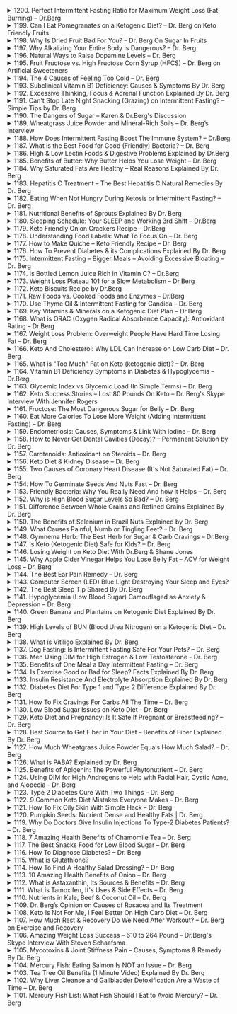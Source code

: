 <details>
<summary>1200. Perfect Intermittent Fasting Ratio for Maximum Weight Loss (Fat Burning) – Dr.Berg</summary>

[[Youtube]](https://www.youtube.com/watch?v=li9aTbsZ9io)


</details>

<details>
<summary>1199. Can I Eat Pomegranates on a Ketogenic Diet? – Dr. Berg on Keto Friendly Fruits</summary>

[[Youtube]](https://www.youtube.com/watch?v=vjMYfJaYxjw)


</details>

<details>
<summary>1198. Why Is Dried Fruit Bad For You? – Dr. Berg On Sugar In Fruits</summary>

[[Youtube]](https://www.youtube.com/watch?v=-lE1r4d7nHg)


</details>

<details>
<summary>1197. Why Alkalizing Your Entire Body Is Dangerous? – Dr. Berg</summary>

[[Youtube]](https://www.youtube.com/watch?v=EZfvlOQKL9Q)


</details>

<details>
<summary>1196. Natural Ways to Raise Dopamine Levels – Dr. Berg</summary>

[[Youtube]](https://www.youtube.com/watch?v=Q0H_EMV28Hg)


</details>

<details>
<summary>1195. Fruit Fructose vs. High Fructose Corn Syrup (HFCS) – Dr. Berg﻿ on Artificial Sweeteners</summary>

[[Youtube]](https://www.youtube.com/watch?v=B1etCiIQk60)


</details>

<details>
<summary>1194. The 4 Causes of Feeling Too Cold – Dr. Berg</summary>

[[Youtube]](https://www.youtube.com/watch?v=JZzoSGiyWUg)


</details>

<details>
<summary>1193. Subclinical Vitamin B1 Deficiency: Causes & Symptoms By Dr. Berg</summary>

[[Youtube]](https://www.youtube.com/watch?v=j3GFjEHUzFU)


</details>

<details>
<summary>1192. Excessive Thinking, Focus & Adrenal Function Explained By Dr. Berg</summary>

[[Youtube]](https://www.youtube.com/watch?v=H5qsjl1_gH8)


</details>

<details>
<summary>1191. Can't Stop Late Night Snacking (Grazing) on Intermittent Fasting? – Simple Tips by Dr. Berg</summary>

[[Youtube]](https://www.youtube.com/watch?v=PKTV4WMXzMw)


</details>

<details>
<summary>1190. The Dangers of Sugar – Karen & Dr.Berg's Discussion</summary>

[[Youtube]](https://www.youtube.com/watch?v=M7Ijg9d8p8g)


</details>

<details>
<summary>1189. Wheatgrass Juice Powder and Mineral-Rich Soils – Dr. Berg’s Interview</summary>

[[Youtube]](https://www.youtube.com/watch?v=FszhFAwpviM)


</details>

<details>
<summary>1188. How Does Intermittent Fasting Boost The Immune System? – Dr.Berg</summary>

[[Youtube]](https://www.youtube.com/watch?v=cjNuUz1CWb0)


</details>

<details>
<summary>1187. What is the Best Food for Good (Friendly) Bacteria? – Dr. Berg</summary>

[[Youtube]](https://www.youtube.com/watch?v=KeVWsayk_rg)


</details>

<details>
<summary>1186. High & Low Lectin Foods & Digestive Problems Explained by Dr.Berg</summary>

[[Youtube]](https://www.youtube.com/watch?v=-9B73k9CxP8)


</details>

<details>
<summary>1185. Benefits of Butter: Why Butter Helps You Lose Weight – Dr. Berg</summary>

[[Youtube]](https://www.youtube.com/watch?v=V-05IORueN4)


</details>

<details>
<summary>1184. Why Saturated Fats Are Healthy – Real Reasons Explained By Dr. Berg</summary>

[[Youtube]](https://www.youtube.com/watch?v=QTWPnJ8T4hk)


</details>

<details>
<summary>1183. Hepatitis C Treatment – The Best Hepatitis C Natural Remedies By Dr. Berg</summary>

[[Youtube]](https://www.youtube.com/watch?v=WvSMefOa9Rw)


</details>

<details>
<summary>1182. Eating When Not Hungry During Ketosis or Intermittent Fasting? – Dr. Berg</summary>

[[Youtube]](https://www.youtube.com/watch?v=khq99iz9iV8)


</details>

<details>
<summary>1181. Nutritional Benefits of Sprouts Explained By Dr. Berg</summary>

[[Youtube]](https://www.youtube.com/watch?v=-g7HKR4QxPs)


</details>

<details>
<summary>1180. Sleeping Schedule: Your SLEEP and Working 3rd Shift – Dr.Berg</summary>

[[Youtube]](https://www.youtube.com/watch?v=sfYomzrUjN8)


</details>

<details>
<summary>1179. Keto Friendly Onion Crackers Recipe – Dr.Berg</summary>

[[Youtube]](https://www.youtube.com/watch?v=yTTX2yBEeIU)


</details>

<details>
<summary>1178. Understanding Food Labels: What To Focus On – Dr. Berg</summary>

[[Youtube]](https://www.youtube.com/watch?v=gGVzxELHWZw)


</details>

<details>
<summary>1177. How to Make Quiche – Keto Friendly Recipe – Dr. Berg</summary>

[[Youtube]](https://www.youtube.com/watch?v=S5oGOujA8Po)


</details>

<details>
<summary>1176. How To Prevent Diabetes & its Complications Explained By Dr. Berg</summary>

[[Youtube]](https://www.youtube.com/watch?v=lPeOKjOmnG0)


</details>

<details>
<summary>1175. Intermittent Fasting – Bigger Meals – Avoiding Excessive Bloating – Dr. Berg</summary>

[[Youtube]](https://www.youtube.com/watch?v=04Ne3_NflIY)


</details>

<details>
<summary>1174. Is Bottled Lemon Juice Rich in Vitamin C? – Dr.Berg</summary>

[[Youtube]](https://www.youtube.com/watch?v=x4dewPqIMsM)


</details>

<details>
<summary>1173. Weight Loss Plateau 101 for a Slow Metabolism – Dr.Berg</summary>

[[Youtube]](https://www.youtube.com/watch?v=zUIZBIN_8EQ)


</details>

<details>
<summary>1172. Keto Biscuits Recipe by Dr.Berg</summary>

[[Youtube]](https://www.youtube.com/watch?v=tU2KpBWFxs4)


</details>

<details>
<summary>1171. Raw Foods vs. Cooked Foods and Enzymes – Dr.Berg</summary>

[[Youtube]](https://www.youtube.com/watch?v=dyDxb6Ysw4o)


</details>

<details>
<summary>1170. Use Thyme Oil & Intermittent Fasting for Candida – Dr. Berg</summary>

[[Youtube]](https://www.youtube.com/watch?v=GLC4zC8SjOU)


</details>

<details>
<summary>1169. Key Vitamins & Minerals on a Ketogenic Diet Plan – Dr.Berg</summary>

[[Youtube]](https://www.youtube.com/watch?v=Yb4HPDw3mIs)


</details>

<details>
<summary>1168. What is ORAC (Oxygen Radical Absorbance Capacity): Antioxidant Rating – Dr.Berg</summary>

[[Youtube]](https://www.youtube.com/watch?v=Fyhzu654-AQ)


</details>

<details>
<summary>1167. Weight Loss Problem: Overweight People Have Hard Time Losing Fat – Dr. Berg</summary>

[[Youtube]](https://www.youtube.com/watch?v=xLKVNHn6Fy8)


</details>

<details>
<summary>1166. Keto And Cholesterol: Why LDL Can Increase on Low Carb Diet – Dr. Berg</summary>

[[Youtube]](https://www.youtube.com/watch?v=tlprT9FvY6M)


</details>

<details>
<summary>1165. What is "Too Much" Fat on Keto (ketogenic diet)? – Dr. Berg</summary>

[[Youtube]](https://www.youtube.com/watch?v=Y-SOmLTahfI)


</details>

<details>
<summary>1164. Vitamin B1 Deficiency Symptoms in Diabetes & Hypoglycemia – Dr.Berg</summary>

[[Youtube]](https://www.youtube.com/watch?v=OlP9j1Z2Qbo)


</details>

<details>
<summary>1163. Glycemic Index vs Glycemic Load (In Simple Terms) – Dr. Berg</summary>

[[Youtube]](https://www.youtube.com/watch?v=Z-cxMdEvsZM)


</details>

<details>
<summary>1162. Keto Success Stories – Lost 80 Pounds On Keto – Dr. Berg's Skype Interview With Jennifer Rogers</summary>

[[Youtube]](https://www.youtube.com/watch?v=F9PmycCGC14)


</details>

<details>
<summary>1161. Fructose: The Most Dangerous Sugar for Belly – Dr. Berg</summary>

[[Youtube]](https://www.youtube.com/watch?v=ZReCxD5X9Qw)


</details>

<details>
<summary>1160. Eat More Calories To Lose More Weight (Adding Intermittent Fasting) – Dr. Berg</summary>

[[Youtube]](https://www.youtube.com/watch?v=QaH56AeT1eI)


</details>

<details>
<summary>1159. Endometriosis: Causes, Symptoms & Link With Iodine – Dr. Berg</summary>

[[Youtube]](https://www.youtube.com/watch?v=yINSNtpCX2Q)


</details>

<details>
<summary>1158. How to Never Get Dental Cavities (Decay)? – Permanent Solution by Dr. Berg</summary>

[[Youtube]](https://www.youtube.com/watch?v=652zILDBy7c)


</details>

<details>
<summary>1157. Carotenoids: Antioxidant on Steroids – Dr. Berg</summary>

[[Youtube]](https://www.youtube.com/watch?v=FPJOpeYXeao)


</details>

<details>
<summary>1156. Keto Diet & Kidney Disease – Dr. Berg</summary>

[[Youtube]](https://www.youtube.com/watch?v=X8rrGKGmDdo)


</details>

<details>
<summary>1155. Two Causes of Coronary Heart Disease (It's Not Saturated Fat) – Dr. Berg</summary>

[[Youtube]](https://www.youtube.com/watch?v=O_Kk7_sdmUk)


</details>

<details>
<summary>1154. How To Germinate Seeds And Nuts Fast – Dr. Berg</summary>

[[Youtube]](https://www.youtube.com/watch?v=F089EEiHvbw)


</details>

<details>
<summary>1153. Friendly Bacteria: Why You Really Need And how it Helps – Dr. Berg</summary>

[[Youtube]](https://www.youtube.com/watch?v=KbLAe1T7mUw)


</details>

<details>
<summary>1152. Why is High Blood Sugar Levels So Bad? – Dr. Berg</summary>

[[Youtube]](https://www.youtube.com/watch?v=Y13hVozxXD0)


</details>

<details>
<summary>1151. Difference Between Whole Grains and Refined Grains Explained By Dr. Berg</summary>

[[Youtube]](https://www.youtube.com/watch?v=q0N8xddsDqI)


</details>

<details>
<summary>1150. The Benefits of Selenium in Brazil Nuts Explained by Dr. Berg</summary>

[[Youtube]](https://www.youtube.com/watch?v=TF3tAPqcRTg)


</details>

<details>
<summary>1149. What Causes Painful, Numb or Tingling Feet? – Dr. Berg</summary>

[[Youtube]](https://www.youtube.com/watch?v=Ni5Cb6FnX2E)


</details>

<details>
<summary>1148. Gymnema Herb: The Best Herb for Sugar & Carb Cravings – Dr.Berg</summary>

[[Youtube]](https://www.youtube.com/watch?v=I__vEHcBC5I)


</details>

<details>
<summary>1147. Is Keto (Ketogenic Diet) Safe for Kids? – Dr. Berg</summary>

[[Youtube]](https://www.youtube.com/watch?v=tFwiX1jFpwQ)


</details>

<details>
<summary>1146. Losing Weight on Keto Diet With Dr.Berg & Shane Jones</summary>

[[Youtube]](https://www.youtube.com/watch?v=XNbQMToyvd8)


</details>

<details>
<summary>1145. Why Apple Cider Vinegar Helps You Lose Belly Fat – ACV for Weight Loss – Dr. Berg</summary>

[[Youtube]](https://www.youtube.com/watch?v=zeVRgS4tMf8)


</details>

<details>
<summary>1144. The Best Ear Pain Remedy – Dr. Berg</summary>

[[Youtube]](https://www.youtube.com/watch?v=bEEgMvsShLY)


</details>

<details>
<summary>1143. Computer Screen (LED) Blue Light Destroying Your Sleep and Eyes?</summary>

[[Youtube]](https://www.youtube.com/watch?v=15aCaoMnvko)


</details>

<details>
<summary>1142. The Best Sleep Tip Shared By Dr. Berg</summary>

[[Youtube]](https://www.youtube.com/watch?v=JlSeo4X1jGE)


</details>

<details>
<summary>1141. Hypoglycemia (Low Blood Sugar) Camouflaged as Anxiety & Depression – Dr. Berg</summary>

[[Youtube]](https://www.youtube.com/watch?v=gzwtHkUaOfk)


</details>

<details>
<summary>1140. Green Banana and Plantains on Ketogenic Diet Explained By Dr. Berg</summary>

[[Youtube]](https://www.youtube.com/watch?v=sjIzXX64L-c)


</details>

<details>
<summary>1139. High Levels of BUN (Blood Urea Nitrogen) on a Ketogenic Diet – Dr. Berg</summary>

[[Youtube]](https://www.youtube.com/watch?v=4L3xHtI8eQA)


</details>

<details>
<summary>1138. What is Vitiligo Explained By Dr. Berg</summary>

[[Youtube]](https://www.youtube.com/watch?v=co3CyDuKy_0)


</details>

<details>
<summary>1137. Dog Fasting: Is Intermittent Fasting Safe For Your Pets? – Dr. Berg</summary>

[[Youtube]](https://www.youtube.com/watch?v=SttsaAgRfY0)


</details>

<details>
<summary>1136. Men Using DIM for High Estrogen & Low Testosterone - Dr. Berg</summary>

[[Youtube]](https://www.youtube.com/watch?v=Kjw9Cu3Aavw)


</details>

<details>
<summary>1135. Benefits of One Meal a Day Intermittent Fasting – Dr. Berg</summary>

[[Youtube]](https://www.youtube.com/watch?v=KYCoep237nQ)


</details>

<details>
<summary>1134. Is Exercise Good or Bad for Sleep? Facts Explained By Dr. Berg</summary>

[[Youtube]](https://www.youtube.com/watch?v=KIlFPzGvbCM)


</details>

<details>
<summary>1133. Insulin Resistance And Electrolyte Absorption Explained By Dr. Berg</summary>

[[Youtube]](https://www.youtube.com/watch?v=Kxtt_VMtMNk)


</details>

<details>
<summary>1132. Diabetes Diet For Type 1 and Type 2 Difference Explained By Dr. Berg</summary>

[[Youtube]](https://www.youtube.com/watch?v=-zh5sZwodM8)


</details>

<details>
<summary>1131. How To Fix Cravings For Carbs All The Time – Dr. Berg</summary>

[[Youtube]](https://www.youtube.com/watch?v=D08cUN9xwo4)


</details>

<details>
<summary>1130. Low Blood Sugar Issues on Keto Diet - Dr. Berg</summary>

[[Youtube]](https://www.youtube.com/watch?v=3phonr5PUZw)


</details>

<details>
<summary>1129. Keto Diet and Pregnancy: Is It Safe If Pregnant or Breastfeeding? – Dr. Berg</summary>

[[Youtube]](https://www.youtube.com/watch?v=noJunjkx-A8)


</details>

<details>
<summary>1128. Best Source to Get Fiber in Your Diet – Benefits of Fiber Explained By Dr. Berg</summary>

[[Youtube]](https://www.youtube.com/watch?v=SGvF_nXjB3M)


</details>

<details>
<summary>1127. How Much Wheatgrass Juice Powder Equals How Much Salad? – Dr. Berg</summary>

[[Youtube]](https://www.youtube.com/watch?v=zwYoK0nJTQs)


</details>

<details>
<summary>1126. What is PABA? Explained by Dr. Berg</summary>

[[Youtube]](https://www.youtube.com/watch?v=yZw3nU7vVvI)


</details>

<details>
<summary>1125. Benefits of Apigenin: The Powerful Phytonutrient – Dr. Berg</summary>

[[Youtube]](https://www.youtube.com/watch?v=7FtBAr5sG8k)


</details>

<details>
<summary>1124. Using DIM for High Androgens to Help with Facial Hair, Cystic Acne, and Alopecia - Dr. Berg</summary>

[[Youtube]](https://www.youtube.com/watch?v=skc_QbNtEa0)


</details>

<details>
<summary>1123. Type 2 Diabetes Cure With Two Things – Dr. Berg</summary>

[[Youtube]](https://www.youtube.com/watch?v=hbLdXC3wHGE)


</details>

<details>
<summary>1122. 9 Common Keto Diet Mistakes Everyone Makes – Dr. Berg</summary>

[[Youtube]](https://www.youtube.com/watch?v=kUE8nl5R6bk)


</details>

<details>
<summary>1121. How To Fix Oily Skin With Simple Hack – Dr. Berg</summary>

[[Youtube]](https://www.youtube.com/watch?v=hJL_b8p9zq8)


</details>

<details>
<summary>1120. Pumpkin Seeds: Nutrient Dense and Healthy Fats | Dr. Berg</summary>

[[Youtube]](https://www.youtube.com/watch?v=5jsEi4a8eWQ)


</details>

<details>
<summary>1119. Why Do Doctors Give Insulin Injections To Type-2 Diabetes Patients? – Dr. Berg</summary>

[[Youtube]](https://www.youtube.com/watch?v=nMWKu6gE7z8)


</details>

<details>
<summary>1118. 7 Amazing Health Benefits of Chamomile Tea – Dr. Berg</summary>

[[Youtube]](https://www.youtube.com/watch?v=lTiUM0AXge8)


</details>

<details>
<summary>1117. The Best Snacks Food for Low Blood Sugar – Dr. Berg</summary>

[[Youtube]](https://www.youtube.com/watch?v=jGkGvDyAokQ)


</details>

<details>
<summary>1116. How To Diagnose Diabetes? – Dr. Berg</summary>

[[Youtube]](https://www.youtube.com/watch?v=_lqhgxxtGGQ)


</details>

<details>
<summary>1115. What is Glutathione?</summary>

[[Youtube]](https://www.youtube.com/watch?v=Ah6Ww-_aSp0)


</details>

<details>
<summary>1114. How To Find A Healthy Salad Dressing? – Dr. Berg</summary>

[[Youtube]](https://www.youtube.com/watch?v=1UL9Cg2FqWI)


</details>

<details>
<summary>1113. 10 Amazing Health Benefits of Onion – Dr. Berg</summary>

[[Youtube]](https://www.youtube.com/watch?v=qUsU074tzRg)


</details>

<details>
<summary>1112. What is Astaxanthin, Its Sources & Benefits – Dr. Berg</summary>

[[Youtube]](https://www.youtube.com/watch?v=gAQYXs249fU)


</details>

<details>
<summary>1111. What is Tamoxifen, It's Uses & Side Effects – Dr. Berg</summary>

[[Youtube]](https://www.youtube.com/watch?v=eLoY-rU63nU)


</details>

<details>
<summary>1110. Nutrients in Kale, Beef & Coconut Oil – Dr. Berg</summary>

[[Youtube]](https://www.youtube.com/watch?v=2sFoaJbR4JI)


</details>

<details>
<summary>1109. Dr. Berg’s Opinion on Causes of Rosacea and Its Treatment</summary>

[[Youtube]](https://www.youtube.com/watch?v=XANNFYoeIbE)


</details>

<details>
<summary>1108. Keto Is Not For Me, I Feel Better On High Carb Diet – Dr. Berg</summary>

[[Youtube]](https://www.youtube.com/watch?v=tLnK3otIVPA)


</details>

<details>
<summary>1107. How Much Rest & Recovery Do We Need After Workout? – Dr. Berg on Exercise and Recovery</summary>

[[Youtube]](https://www.youtube.com/watch?v=2m5uyamZblw)


</details>

<details>
<summary>1106. Amazing Weight Loss Success – 610 to 264 Pound – Dr.Berg's Skype Interview With Steven Schaafsma</summary>

[[Youtube]](https://www.youtube.com/watch?v=gRe66ODfwiA)


</details>

<details>
<summary>1105. Mycotoxins & Joint Stiffness Pain – Causes, Symptoms & Remedy By Dr. Berg</summary>

[[Youtube]](https://www.youtube.com/watch?v=06yJ9xDabFM)


</details>

<details>
<summary>1104. Mercury Fish: Eating Salmon Is NOT an Issue – Dr. Berg</summary>

[[Youtube]](https://www.youtube.com/watch?v=5kU9iAEJ_OA)


</details>

<details>
<summary>1103. Tea Tree Oil Benefits (1 Minute Video) Explained By Dr. Berg</summary>

[[Youtube]](https://www.youtube.com/watch?v=QU8r_7YyPt0)


</details>

<details>
<summary>1102. Why Liver Cleanse and Gallbladder Detoxification Are a Waste of Time – Dr. Berg</summary>

[[Youtube]](https://www.youtube.com/watch?v=i8lwEf9Tp3I)


</details>

<details>
<summary>1101. Mercury Fish List: What Fish Should I Eat to Avoid Mercury? – Dr. Berg</summary>

[[Youtube]](https://www.youtube.com/watch?v=jZ89N4xRDDU)


</details>

